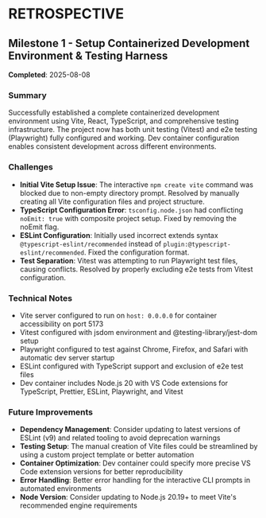 # RETROSPECTIVE

## Milestone 1 - Setup Containerized Development Environment & Testing Harness
**Completed**: 2025-08-08

### Summary
Successfully established a complete containerized development environment using Vite, React, TypeScript, and comprehensive testing infrastructure. The project now has both unit testing (Vitest) and e2e testing (Playwright) fully configured and working. Dev container configuration enables consistent development across different environments.

### Challenges
- **Initial Vite Setup Issue**: The interactive `npm create vite` command was blocked due to non-empty directory prompt. Resolved by manually creating all Vite configuration files and project structure.
- **TypeScript Configuration Error**: `tsconfig.node.json` had conflicting `noEmit: true` with composite project setup. Fixed by removing the noEmit flag.
- **ESLint Configuration**: Initially used incorrect extends syntax `@typescript-eslint/recommended` instead of `plugin:@typescript-eslint/recommended`. Fixed the configuration format.
- **Test Separation**: Vitest was attempting to run Playwright test files, causing conflicts. Resolved by properly excluding e2e tests from Vitest configuration.

### Technical Notes
- Vite server configured to run on `host: 0.0.0.0` for container accessibility on port 5173
- Vitest configured with jsdom environment and @testing-library/jest-dom setup
- Playwright configured to test against Chrome, Firefox, and Safari with automatic dev server startup
- ESLint configured with TypeScript support and exclusion of e2e test files
- Dev container includes Node.js 20 with VS Code extensions for TypeScript, Prettier, ESLint, Playwright, and Vitest

### Future Improvements
- **Dependency Management**: Consider updating to latest versions of ESLint (v9) and related tooling to avoid deprecation warnings
- **Testing Setup**: The manual creation of Vite files could be streamlined by using a custom project template or better automation
- **Container Optimization**: Dev container could specify more precise VS Code extension versions for better reproducibility
- **Error Handling**: Better error handling for the interactive CLI prompts in automated environments
- **Node Version**: Consider updating to Node.js 20.19+ to meet Vite's recommended engine requirements
